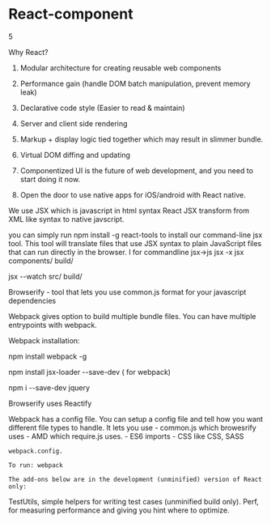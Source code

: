 # React-component
5

Why React?

1)  Modular architecture for creating reusable web components

2) Performance gain (handle DOM batch manipulation, prevent memory leak)

3) Declarative code style (Easier to read & maintain)

4) Server and client side rendering

5) Markup + display logic tied together which may result in slimmer bundle.

6) Virtual DOM diffing and updating

7) Componentized UI is the future of web development, and you need to start doing it now.

8) Open the door to use native apps for iOS/android with React native.

We use JSX which is javascript in html syntax 
React JSX transform from XML like syntax to native javscript.

 you can simply run npm install -g react-tools to install our command-line jsx tool. 
 This tool will translate files that use JSX syntax to plain JavaScript files that can run directly in the browser. I
for commandline jsx->js
 jsx -x jsx components/ build/

 jsx --watch src/ build/

 Browserify - tool that lets you use common.js format for your javascript dependencies

 Webpack gives option to build multiple bundle files. You can have multiple entrypoints with webpack.

 Webpack installation:

  npm install webpack -g

  npm install jsx-loader --save-dev ( for webpack)

   npm i --save-dev jquery

  Browserify uses Reactify 

  Webpack has a config file. 
  You can setup a config file and tell how you want different file types to handle. 
  It lets you use 
    - common.js which browesrify uses
    - AMD which require.js uses.
    - ES6 imports 
    - CSS like CSS, SASS 


    webpack.config.

    To run: webpack

    The add-ons below are in the development (unminified) version of React only:

TestUtils, simple helpers for writing test cases (unminified build only).
Perf, for measuring performance and giving you hint where to optimize.



